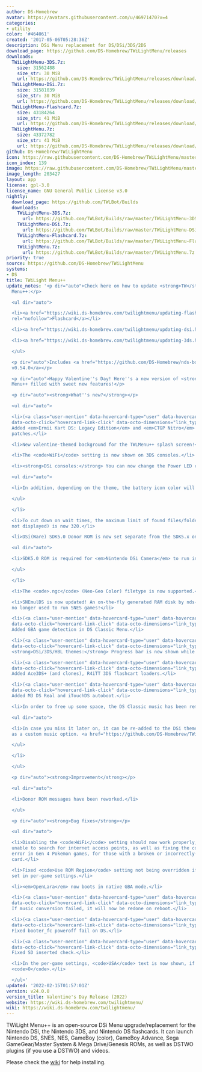 ```yaml
---
author: DS-Homebrew
avatar: https://avatars.githubusercontent.com/u/46971470?v=4
categories:
- utility
color: '#464061'
created: '2017-05-06T05:28:36Z'
description: DSi Menu replacement for DS/DSi/3DS/2DS
download_page: https://github.com/DS-Homebrew/TWiLightMenu/releases
downloads:
  TWiLightMenu-3DS.7z:
    size: 31562488
    size_str: 30 MiB
    url: https://github.com/DS-Homebrew/TWiLightMenu/releases/download/v24.0.0/TWiLightMenu-3DS.7z
  TWiLightMenu-DSi.7z:
    size: 31581039
    size_str: 30 MiB
    url: https://github.com/DS-Homebrew/TWiLightMenu/releases/download/v24.0.0/TWiLightMenu-DSi.7z
  TWiLightMenu-Flashcard.7z:
    size: 43184264
    size_str: 41 MiB
    url: https://github.com/DS-Homebrew/TWiLightMenu/releases/download/v24.0.0/TWiLightMenu-Flashcard.7z
  TWiLightMenu.7z:
    size: 43372782
    size_str: 41 MiB
    url: https://github.com/DS-Homebrew/TWiLightMenu/releases/download/v24.0.0/TWiLightMenu.7z
github: DS-Homebrew/TWiLightMenu
icon: https://raw.githubusercontent.com/DS-Homebrew/TWiLightMenu/master/booter/Twilight%2B%2B-animated%20icon-fix.gif
icon_index: 139
image: https://raw.githubusercontent.com/DS-Homebrew/TWiLightMenu/master/logo.png
image_length: 203427
layout: app
license: gpl-3.0
license_name: GNU General Public License v3.0
nightly:
  download_page: https://github.com/TWLBot/Builds
  downloads:
    TWiLightMenu-3DS.7z:
      url: https://github.com/TWLBot/Builds/raw/master/TWiLightMenu-3DS.7z
    TWiLightMenu-DSi.7z:
      url: https://github.com/TWLBot/Builds/raw/master/TWiLightMenu-DSi.7z
    TWiLightMenu-Flashcard.7z:
      url: https://github.com/TWLBot/Builds/raw/master/TWiLightMenu-Flashcard.7z
    TWiLightMenu.7z:
      url: https://github.com/TWLBot/Builds/raw/master/TWiLightMenu.7z
priority: true
source: https://github.com/DS-Homebrew/TWiLightMenu
systems:
- DS
title: TWiLight Menu++
update_notes: '<p dir="auto">Check here on how to update <strong>TW</strong>i<strong>L</strong>ight
  Menu++:</p>

  <ul dir="auto">

  <li><a href="https://wiki.ds-homebrew.com/twilightmenu/updating-flashcard.html"
  rel="nofollow">Flashcard</a></li>

  <li><a href="https://wiki.ds-homebrew.com/twilightmenu/updating-dsi.html" rel="nofollow">DSi</a></li>

  <li><a href="https://wiki.ds-homebrew.com/twilightmenu/updating-3ds.html" rel="nofollow">3DS</a></li>

  </ul>

  <p dir="auto">Includes <a href="https://github.com/DS-Homebrew/nds-bootstrap/releases/tag/v0.54.0">nds-bootstrap
  v0.54.0</a></p>

  <p dir="auto">Happy Valentine''s Day! Here''s a new version of <strong>TW</strong>i<strong>L</strong>ight
  Menu++ filled with sweet new features!</p>

  <p dir="auto"><strong>What''s new?</strong></p>

  <ul dir="auto">

  <li>(<a class="user-mention" data-hovercard-type="user" data-hovercard-url="/users/spellboundtriangle/hovercard"
  data-octo-click="hovercard-link-click" data-octo-dimensions="link_type:self" href="https://github.com/spellboundtriangle">@spellboundtriangle</a>)
  Added <em>Ermii Kart DS: Legacy Edition</em> and <em>CTGP Nitro</em> 1.0.0 widescreen
  patches.</li>

  <li>New valentine-themed background for the TWLMenu++ splash screen!</li>

  <li>The <code>WiFi</code> setting is now shown on 3DS consoles.</li>

  <li><strong>DSi consoles:</strong> You can now change the Power LED color to purple!

  <ul dir="auto">

  <li>In addition, depending on the theme, the battery icon color will change as well.</li>

  </ul>

  </li>

  <li>To cut down on wait times, the maximum limit of found files/folders (even those
  not displayed) is now 320.</li>

  <li>DSi(Ware) SDK5.0 Donor ROM is now set separate from the SDK5.x one.

  <ul dir="auto">

  <li>SDK5.0 ROM is required for <em>Nintendo DSi Camera</em> to run in general DSiWarehax.</li>

  </ul>

  </li>

  <li>The <code>.ngc</code> (Neo-Geo Color) filetype is now supported.</li>

  <li>SNEmulDS is now updated! An on-the-fly generated RAM disk by nds-bootstrap is
  no longer used to run SNES games!</li>

  <li>(<a class="user-mention" data-hovercard-type="user" data-hovercard-url="/users/Epicpkmn11/hovercard"
  data-octo-click="hovercard-link-click" data-octo-dimensions="link_type:self" href="https://github.com/Epicpkmn11">@Epicpkmn11</a>)
  Added GBA game detection in DS Classic Menu.</li>

  <li>(<a class="user-mention" data-hovercard-type="user" data-hovercard-url="/users/Epicpkmn11/hovercard"
  data-octo-click="hovercard-link-click" data-octo-dimensions="link_type:self" href="https://github.com/Epicpkmn11">@Epicpkmn11</a>)
  <strong>DSi/3DS/HBL themes:</strong> Progress bar is now shown while preparing music.</li>

  <li>(<a class="user-mention" data-hovercard-type="user" data-hovercard-url="/users/lifehackerhansol/hovercard"
  data-octo-click="hovercard-link-click" data-octo-dimensions="link_type:self" href="https://github.com/lifehackerhansol">@lifehackerhansol</a>)
  Added Ace3DS+ (and clones), R4iTT 3DS flashcart loaders.</li>

  <li>(<a class="user-mention" data-hovercard-type="user" data-hovercard-url="/users/lifehackerhansol/hovercard"
  data-octo-click="hovercard-link-click" data-octo-dimensions="link_type:self" href="https://github.com/lifehackerhansol">@lifehackerhansol</a>)
  Added M3 DS Real and iTouchDS autoboot.</li>

  <li>In order to free up some space, the DS Classic music has been removed.

  <ul dir="auto">

  <li>In case you miss it later on, it can be re-added to the DSi theme''s folder
  as a custom music option. <a href="https://github.com/DS-Homebrew/TWiLightMenu/blob/d638c3245f47fc8301f48aee06cd700108f1f848/romsel_dsimenutheme/nitrofiles/sound/classicbg.wav">Download</a></li>

  </ul>

  </li>

  </ul>

  <p dir="auto"><strong>Improvement</strong></p>

  <ul dir="auto">

  <li>Donor ROM messages have been reworked.</li>

  </ul>

  <p dir="auto"><strong>Bug fixes</strong></p>

  <ul dir="auto">

  <li>Disabling the <code>WiFi</code> setting should now work properly, with the console
  unable to search for internet access points, as well as fixing the communication
  error in Gen 4 Pokemon games, for those with a broken or incorrectly-seated WiFi
  card.</li>

  <li>Fixed <code>Use ROM Region</code> setting not being overridden if region is
  set in per-game settings.</li>

  <li><em>OpenLara</em> now boots in native GBA mode.</li>

  <li>(<a class="user-mention" data-hovercard-type="user" data-hovercard-url="/users/Epicpkmn11/hovercard"
  data-octo-click="hovercard-link-click" data-octo-dimensions="link_type:self" href="https://github.com/Epicpkmn11">@Epicpkmn11</a>)
  If music conversion failed, it will now be redone on reboot.</li>

  <li>(<a class="user-mention" data-hovercard-type="user" data-hovercard-url="/users/lifehackerhansol/hovercard"
  data-octo-click="hovercard-link-click" data-octo-dimensions="link_type:self" href="https://github.com/lifehackerhansol">@lifehackerhansol</a>)
  Fixed booter_fc poweroff fail on DS.</li>

  <li>(<a class="user-mention" data-hovercard-type="user" data-hovercard-url="/users/Epicpkmn11/hovercard"
  data-octo-click="hovercard-link-click" data-octo-dimensions="link_type:self" href="https://github.com/Epicpkmn11">@Epicpkmn11</a>)
  Fixed SD inserted check.</li>

  <li>In the per-game settings, <code>USA</code> text is now shown, if TID ends with
  <code>O</code>.</li>

  </ul>'
updated: '2022-02-15T01:57:01Z'
version: v24.0.0
version_title: Valentine's Day Release (2022)
website: https://wiki.ds-homebrew.com/twilightmenu/
wiki: https://wiki.ds-homebrew.com/twilightmenu/
---
```

TWiLight Menu++ is an open-source DSi Menu upgrade/replacement for the Nintendo DSi, the Nintendo 3DS, and Nintendo DS flashcards. It can launch Nintendo DS, SNES, NES, GameBoy (color), GameBoy Advance, Sega GameGear/Master System & Mega Drive/Genesis ROMs, as well as DSTWO plugins (if you use a DSTWO) and videos.

Please check the [wiki](https://wiki.ds-homebrew.com/twilightmenu/) for help installing.